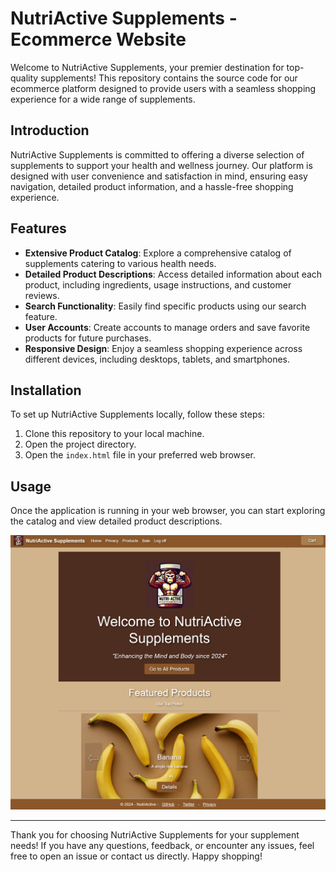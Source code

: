 # NutriActive Supplements - Ecommerce Website

Welcome to NutriActive Supplements, your premier destination for top-quality supplements! This repository contains the source code for our ecommerce platform designed to provide users with a seamless shopping experience for a wide range of supplements.

## Introduction
NutriActive Supplements is committed to offering a diverse selection of supplements to support your health and wellness journey. Our platform is designed with user convenience and satisfaction in mind, ensuring easy navigation, detailed product information, and a hassle-free shopping experience.

## Features
- **Extensive Product Catalog**: Explore a comprehensive catalog of supplements catering to various health needs.
- **Detailed Product Descriptions**: Access detailed information about each product, including ingredients, usage instructions, and customer reviews.
- **Search Functionality**: Easily find specific products using our search feature.
- **User Accounts**: Create accounts to manage orders and save favorite products for future purchases.
- **Responsive Design**: Enjoy a seamless shopping experience across different devices, including desktops, tablets, and smartphones.

## Installation
To set up NutriActive Supplements locally, follow these steps:
1. Clone this repository to your local machine.
2. Open the project directory.
3. Open the `index.html` file in your preferred web browser.

## Usage
Once the application is running in your web browser, you can start exploring the catalog and view detailed product descriptions.

![Website Home Page](/wwwroot/images/homePage.png)

---

Thank you for choosing NutriActive Supplements for your supplement needs! If you have any questions, feedback, or encounter any issues, feel free to open an issue or contact us directly. Happy shopping!
